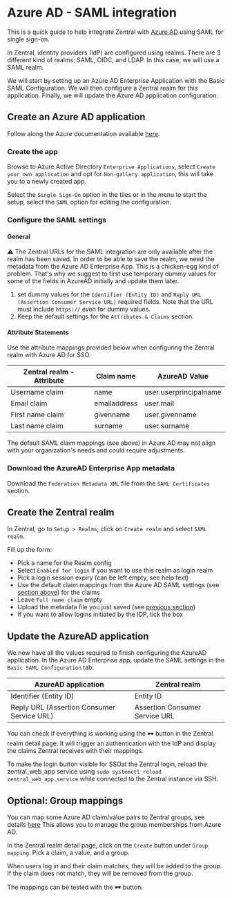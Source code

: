 # Azure AD - SAML integration

This is a quick guide to help integrate Zentral with [Azure AD](https://learn.microsoft.com/en-us/azure/active-directory/manage-apps/add-application-portal-setup-sso) using SAML for single sign-on.  
  
In Zentral, identity providers (IdP) are configured using realms. There are 3 different kind of realms: SAML, OIDC, and LDAP. In this case, we will use a SAML realm.

We will start by setting up an Azure AD Enterprise Application with the Basic SAML Configuration. We will then configure a Zentral realm for this application. Finally, we will update the Azure AD application configuration.


## Create an Azure AD  application

Follow along the Azure documentation available [here](https://learn.microsoft.com/en-us/azure/active-directory/manage-apps/add-application-portal-setup-sso).

### Create the app

Browse to Azure Active Directory `Enterprise Applications`, select `Create your own application` and opt for `Non-gallery application`, this will take you to a newly created app. 

Select the `Single Sign-On` option in the tiles or in the menu to start the setup, select the `SAML` option for editing the configuration.

### Configure the SAML settings

#### General

⚠️ The Zentral URLs for the SAML integration are only available after the realm has been saved. In order to be able to save the realm, we need the metadata from the Azure AD Enterprise App. This is a chicken-egg kind of problem. That's why we suggest to first use temporary dummy values for some of the fields in AzureAD initially and update them later.

1. set dummy values for the `Identifier (Entity ID)` and `Reply URL (Assertion Consumer Service URL)` required fields. Note that the URL must include `https://` even for dummy values. 
2.  Keep the default settings for the `Attributes & Claims` section.

#### Attribute Statements

Use the attribute mappings provided below when configuring the Zentral realm with Azure AD for SSO. 

| **Zentral realm - Attribute**    | **Claim name** | **AzureAD Value**      |
| ---------------- | ---------------------- | ---------------------- |
| Username claim   | name                   | user.userprincipalname |
| Email claim      | emailaddress           | user.mail              |
| First name claim | givenname              | user.givenname         |
| Last name claim  | surname                | user.surname           |

The default SAML claim mappings (see above) in Azure AD may not align with your organization's needs and could require adjustments.

### Download the AzureAD Enterprise App metadata

Download the `Federation Metadata XML` file from the `SAML Certificates` section.

## Create the Zentral realm

In Zentral, go to `Setup > Realms`, click on `Create realm` and select `SAML realm`.

Fill up the form:

 - Pick a name for the Realm config
 - Select `Enabled for login` if you want to use this realm as login realm
 - Pick a login session expiry (can be left empty, see help text)
 - Use the default claim mappings from the Azure AD SAML settings (see [section above](#attribute-statements)) for the claims
 - Leave `Full name claim` empty
 - Upload the metadata file you just saved (see [previous section](#download-the-azuread-enterprise-app-metadata))
 - If you want to allow logins initiated by the IDP, tick the box

## Update the AzureAD application

We now have all the values required to finish configuring the AzureAD application.
In the Azure AD Enterprise app, update the SAML settings in the `Basic SAML Configuration` tab:

| **AzureAD application**     | **Zentral realm**                                                |
| --------------------------- | ---------------------------------------------------------------- |
| Identifier (Entity ID)      | Entity ID                                                        |
| Reply URL (Assertion Consumer Service URL)      | Assertion Consumer Service URL                                   |


You can check if everything is working using the 🕶 button in the Zentral realm detail page. It will trigger an authentication with the IdP and display the claims Zentral receives with their mappings.

To make the login button visible for SSOat the Zentral login, reload the zentral_web_app service using `sudo systemctl reload zentral_web_app.service` while connected to the Zentral instance via SSH.

## Optional: Group mappings

You can map some Azure AD claim/value pairs to Zentral groups, see details [here](https://learn.microsoft.com/en-us/azure/active-directory/hybrid/how-to-connect-fed-group-claims) 
This allows you to manage the group memberships from Azure AD.

In the Zentral realm detail page, click on the `Create` button under `Group mapping`. Pick a claim, a value, and a group.

When users log in and their claim matches, they will be added to the group. If the claim does not match, they will be removed from the group.

The mappings can be tested with the 🕶 button.
